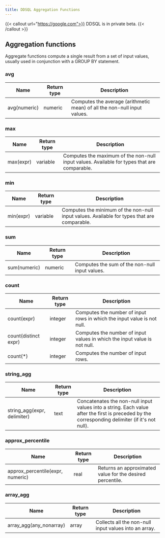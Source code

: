 ```yaml
---
title: DDSQL Aggregation Functions
---
```


{{< callout url="https://google.com">}}
DDSQL is in private beta.
{{< /callout >}}

## Aggregation functions

Aggregate functions compute a single result from a set of input values, usually used in conjunction with a GROUP BY statement.

### avg
| Name | Return type | Description |
|------|-------------|-------------|
| avg(numeric) | numeric | Computes the average (arithmetic mean) of all the non-null input values. |

### max
| Name | Return type | Description |
|------|-------------|-------------|
| max(expr) | variable | Computes the maximum of the non-null input values. Available for types that are comparable. |

### min
| Name | Return type | Description |
|------|-------------|-------------|
| min(expr) | variable | Computes the minimum of the non-null input values. Available for types that are comparable. |

### sum
| Name | Return type | Description |
|------|-------------|-------------|
| sum(numeric) | numeric | Computes the sum of the non-null input values. |

### count
| Name | Return type | Description |
|------|-------------|-------------|
| count(expr) | integer | Computes the number of input rows in which the input value is not null. |
| count(distinct expr) | integer | Computes the number of input values in which the input value is not null. |
| count(*) | integer | Computes the number of input rows. |

### string_agg
| Name | Return type | Description |
|------|-------------|-------------|
| string_agg(expr, delimiter) | text | Concatenates the non-null input values into a string. Each value after the first is preceded by the corresponding delimiter (if it's not null). |

### approx_percentile
| Name | Return type | Description |
|------|-------------|-------------|
| approx_percentile(expr, numeric) | real | Returns an approximated value for the desired percentile. |

### array_agg
| Name | Return type | Description |
|------|-------------|-------------|
| array_agg(any_nonarray) | array | Collects all the non-null input values into an array. |